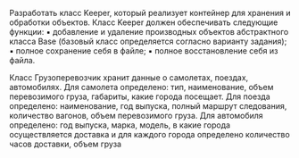 Разработать класс Keeper, который реализует контейнер для хранения и обработки
объектов. Класс Keeper должен обеспечивать следующие функции:
▪ добавление и удаление производных объектов абстрактного класса Base (базовый
класс определяется согласно варианту задания);
▪ полное сохранение себя в файле;
▪ полное восстановление себя из файла.

Класс Грузоперевозчик хранит данные о самолетах, поездах, автомобилях. Для
самолета определено: тип, наименование, объем перевозимого груза, габариты,
какие города посещает. Для поезда определено: наименование, год выпуска,
полный маршрут следования, количество вагонов, объем перевозимого груза.
Для автомобиля определено: год выпуска, марка, модель, в какие города
осуществляется доставка и для каждого города определено количество часов
доставки, объем груза
